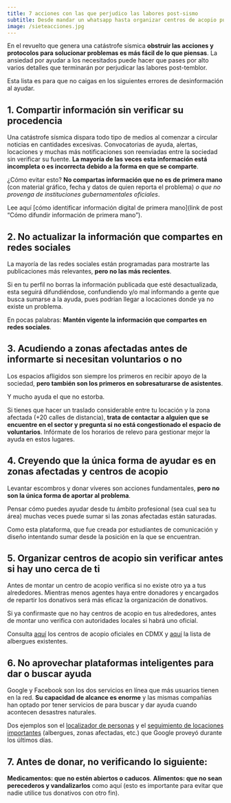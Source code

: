 ```yaml
---
title: 7 acciones con las que perjudico las labores post-sismo
subtitle: Desde mandar un whatsapp hasta organizar centros de acopio puede resultar contraproducente si no cuidas estos detalles
image: /sieteacciones.jpg
---
```

En el revuelto que genera una catástrofe sísmica **obstruir las acciones y protocolos para solucionar problemas es más fácil de lo que piensas**. La ansiedad por ayudar a los necesitados puede hacer que pases por alto varios detalles que terminarán por perjudicar las labores post-temblor.

Esta lista es para que no caigas en los siguientes errores de desinformación al ayudar.

## 1. Compartir información sin verificar su procedencia
Una catástrofe sísmica dispara todo tipo de medios al comenzar a circular noticias en cantidades excesivas. Convocatorias de ayuda, alertas, locaciones y muchas más notificaciones son reenviadas entre la sociedad sin verificar su fuente. **La mayoría de las veces esta información está incompleta o es incorrecta debido a la forma en que se comparte**.

¿Cómo evitar esto? **No compartas información que no es de primera mano** (con material gráfico, fecha y datos de quien reporta el problema) *o que no provenga de instituciones gubernamentales oficiales*.

Lee aquí [cómo identificar información digital de primera mano](link de post “Cómo difundir información de primera mano”).

## 2. No actualizar la información que compartes en redes sociales
La mayoría de las redes sociales están programadas para mostrarte las publicaciones más relevantes, **pero no las más recientes**.

Si en tu perfil no borras la información publicada que esté desactualizada, esta seguirá difundiéndose, confundiendo y/o mal informando a gente que busca sumarse a la ayuda, pues podrían llegar a locaciones donde ya no existe un problema.

En pocas palabras: **Mantén vigente la información que compartes en redes sociales**.
## 3. Acudiendo a zonas afectadas antes de informarte si necesitan voluntarios o no
Los espacios afligidos son siempre los primeros en recibir apoyo de la sociedad, **pero también son los primeros en sobresaturarse de asistentes**.

Y mucho ayuda el que no estorba.

Si tienes que hacer un traslado considerable entre tu locación y la zona afectada (+20 calles de distancia), **trata de contactar a alguien que se encuentre en el sector y pregunta si no está congestionado el espacio de voluntarios**. Infórmate de los horarios de relevo para gestionar mejor la ayuda en estos lugares.

## 4. Creyendo que la única forma de ayudar es en zonas afectadas y centros de acopio
Levantar escombros y donar víveres son acciones fundamentales, **pero no son la única forma de aportar al problema**.

Pensar cómo puedes ayudar desde tu ámbito profesional (sea cual sea tu área) muchas veces puede sumar si las zonas afectadas están saturadas.

Como esta plataforma, que fue creada por estudiantes de comunicación y diseño intentando sumar desde la posición en la que se encuentran.

## 5. Organizar centros de acopio sin verificar antes si hay uno cerca de ti
Antes de montar un centro de acopio verifica si no existe otro ya a tus alrededores. Mientras menos agentes haya entre donadores y encargados de repartir los donativos será más eficaz la organización de donativos.

Si ya confirmaste que no hay centros de acopio en tus alrededores, antes de montar uno verifica con autoridades locales si habrá uno oficial.

Consulta [aquí](http://www.cdmx.gob.mx/comunicacion/nota/centros-de-acopio-gobierno-de-cdmx) los centros de acopio oficiales en CDMX y [aquí](http://www.cdmx.gob.mx/comunicacion/nota/listado-de-albergues-cdmx) la lista de albergues existentes.

## 6. No aprovechar plataformas inteligentes para dar o buscar ayuda
Google y Facebook son los dos servicios en línea que más usuarios tienen en la red. **Su capacidad de alcance es enorme** y las mismas compañías han optado por tener servicios de para buscar y dar ayuda cuando acontecen desastres naturales.

Dos ejemplos son el [localizador de personas](http://google.org/personfinder/2017-puebla-mexico-earthquake) y el [seguimiento de locaciones importantes](http://google.org/crisismap/google.com/puebla-mexico-earthquake-es) (albergues, zonas afectadas, etc.) que Google proveyó durante los últimos días.

## 7. Antes de donar, no verificando lo siguiente:
**Medicamentos: que no estén abiertos o caducos**.
**Alimentos: que no sean perecederos y vandalizarlos** como aquí (esto es importante para evitar que nadie utilice tus donativos con otro fin).
